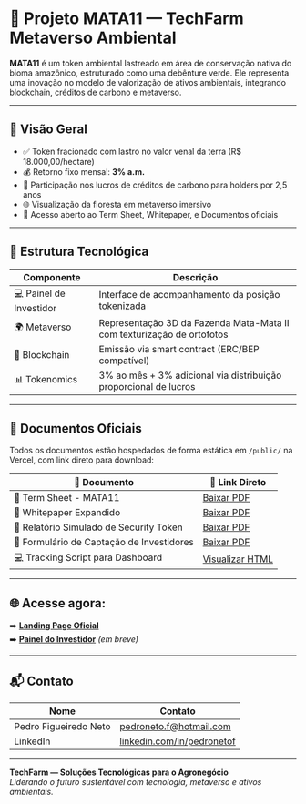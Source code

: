 # 🌳 Projeto MATA11 — TechFarm Metaverso Ambiental

**MATA11** é um token ambiental lastreado em área de conservação nativa do bioma amazônico, estruturado como uma debênture verde. Ele representa uma inovação no modelo de valorização de ativos ambientais, integrando blockchain, créditos de carbono e metaverso.

---

## 📌 Visão Geral

- ✅ Token fracionado com lastro no valor venal da terra (R$ 18.000,00/hectare)
- 💰 Retorno fixo mensal: **3% a.m.**
- 🌱 Participação nos lucros de créditos de carbono para holders por 2,5 anos
- 🌐 Visualização da floresta em metaverso imersivo
- 🔗 Acesso aberto ao Term Sheet, Whitepaper, e Documentos oficiais

---

## 🧩 Estrutura Tecnológica

| Componente           | Descrição                                                                 |
|----------------------|---------------------------------------------------------------------------|
| 💻 Painel de Investidor | Interface de acompanhamento da posição tokenizada                      |
| 🌍 Metaverso          | Representação 3D da Fazenda Mata-Mata II com texturização de ortofotos  |
| 🔐 Blockchain         | Emissão via smart contract (ERC/BEP compatível)                         |
| 📊 Tokenomics         | 3% ao mês + 3% adicional via distribuição proporcional de lucros        |

---

## 🧾 Documentos Oficiais

Todos os documentos estão hospedados de forma estática em `/public/` na Vercel, com link direto para download:

| 📄 Documento                                  | 🔗 Link Direto                                                                 |
|----------------------------------------------|---------------------------------------------------------------------------------|
| 📄 Term Sheet - MATA11                        | [Baixar PDF](https://mata11.vercel.app/docs_MATA11_TERMSHEET_vFINAL.pdf)       |
| 📘 Whitepaper Expandido                       | [Baixar PDF](https://mata11.vercel.app/docs_MATA11_WHITEPAPER_EXPANDIDO.pdf)   |
| 🔐 Relatório Simulado de Security Token       | [Baixar PDF](https://mata11.vercel.app/docs_MATA11_SECURITY_TOKEN_REPORT.pdf)  |
| 📝 Formulário de Captação de Investidores     | [Baixar PDF](https://mata11.vercel.app/docs_MATA11_FORMULARIO_CAPTACAO.pdf)    |
| 💻 Tracking Script para Dashboard             | [Visualizar HTML](https://mata11.vercel.app/MATA11_TRACKING_SCRIPTS_FINAL.html)|

---

## 🌐 Acesse agora:

➡️ [**Landing Page Oficial**](https://mata11.vercel.app)  
➡️ [**Painel do Investidor**](https://mata11.vercel.app/painel) *(em breve)*

---

## 📬 Contato

| Nome         | Contato                                   |
|--------------|--------------------------------------------|
| Pedro Figueiredo Neto | [pedroneto.f@hotmail.com](mailto:pedroneto.f@hotmail.com) |
| LinkedIn     | [linkedin.com/in/pedronetof](https://linkedin.com/in/pedronetof)   |

---

**TechFarm — Soluções Tecnológicas para o Agronegócio**  
_Liderando o futuro sustentável com tecnologia, metaverso e ativos ambientais._